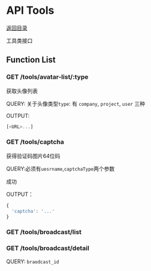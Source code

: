 # API Tools

[返回目录](index.md)

工具类接口

## Function List

### GET /tools/avatar-list/:type

获取头像列表

QUERY:
关于头像类型`type`: 有 `company`, `project`, `user` 三种

OUTPUT:
```javascript
[<URL>...]
```
### GET /tools/captcha

获得验证码图片64位码

QUERY:必须有`uesrname`,`captchaType`两个参数

成功

OUTPUT：
```javascript
{
  'captcha': '...'
}
```

### GET /tools/broadcast/list



### GET /tools/broadcast/detail

QUERY:
`braodcast_id` 